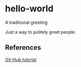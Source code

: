 # hello-world
A traditional greeting

Just a way to politely greet people.

## References
[Git-Hub tutorial](https://guides.github.com/activities/hello-world/ "Tutorial")
